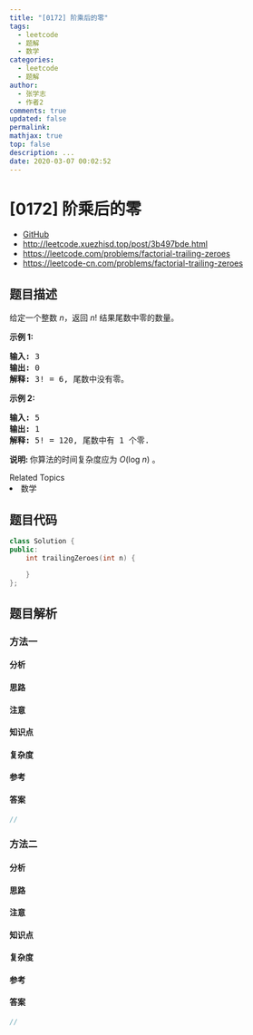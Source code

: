 ```yaml
---
title: "[0172] 阶乘后的零"
tags:
  - leetcode
  - 题解
  - 数学
categories:
  - leetcode
  - 题解
author:
  - 张学志
  - 作者2
comments: true
updated: false
permalink:
mathjax: true
top: false
description: ...
date: 2020-03-07 00:02:52
---
```



# [0172] 阶乘后的零
* [GitHub](https://github.com/algoboy101/LeetCodeCrowdsource/tree/master/_posts/QA/%5B0172%5D%20%E9%98%B6%E4%B9%98%E5%90%8E%E7%9A%84%E9%9B%B6.md)
* http://leetcode.xuezhisd.top/post/3b497bde.html
* https://leetcode.com/problems/factorial-trailing-zeroes
* https://leetcode-cn.com/problems/factorial-trailing-zeroes


## 题目描述

<p>给定一个整数 <em>n</em>，返回 <em>n</em>! 结果尾数中零的数量。</p>

<p><strong>示例 1:</strong></p>

<pre><strong>输入:</strong> 3
<strong>输出:</strong> 0
<strong>解释:</strong>&nbsp;3! = 6, 尾数中没有零。</pre>

<p><strong>示例&nbsp;2:</strong></p>

<pre><strong>输入:</strong> 5
<strong>输出:</strong> 1
<strong>解释:</strong>&nbsp;5! = 120, 尾数中有 1 个零.</pre>

<p><strong>说明: </strong>你算法的时间复杂度应为&nbsp;<em>O</em>(log&nbsp;<em>n</em>)<em>&nbsp;</em>。</p>
<div><div>Related Topics</div><div><li>数学</li></div></div>


## 题目代码

```cpp
class Solution {
public:
    int trailingZeroes(int n) {

    }
};
```


## 题目解析


### 方法一

#### 分析

#### 思路

#### 注意

#### 知识点

#### 复杂度

#### 参考

#### 答案

```cpp
//
```


### 方法二

#### 分析

#### 思路

#### 注意

#### 知识点

#### 复杂度

#### 参考

#### 答案

```cpp
//
```


